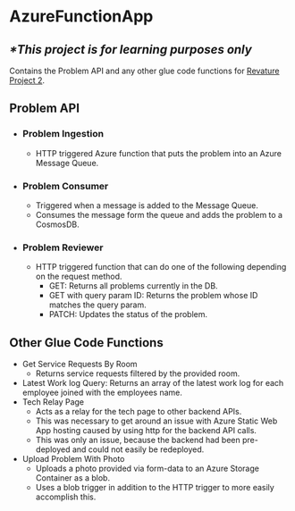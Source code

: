 # AzureFunctionApp
## ***\*This project is for learning purposes only***
  Contains the Problem API and any other glue code functions for [Revature Project 2](https://github.com/wrkagel/Revature-Project-2).

## Problem API
- ### Problem Ingestion
  - HTTP triggered Azure function that puts the problem into an Azure Message Queue.
- ### Problem Consumer
  - Triggered when a message is added to the Message Queue.
  - Consumes the message form the queue and adds the problem to a CosmosDB.
- ### Problem Reviewer
  - HTTP triggered function that can do one of the following depending on the request method.
    - GET: Returns all problems currently in the DB.
    - GET with query param ID: Returns the problem whose ID matches the query param.
    - PATCH: Updates the status of the problem.
## Other Glue Code Functions
- Get Service Requests By Room
  - Returns service requests filtered by the provided room.
- Latest Work log Query: Returns an array of the latest work log for each employee joined with the employees name.
- Tech Relay Page
  - Acts as a relay for the tech page to other backend APIs.
  - This was necessary to get around an issue with Azure Static Web App hosting caused by using http for the backend API calls.
  - This was only an issue, because the backend had been pre-deployed and could not easily be redeployed.
- Upload Problem With Photo
  - Uploads a photo provided via form-data to an Azure Storage Container as a blob.
  - Uses a blob trigger in addition to the HTTP trigger to more easily accomplish this.